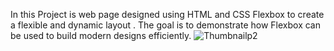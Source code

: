 In this Project is web page designed using HTML and CSS Flexbox to create a flexible and dynamic layout . The goal is to demonstrate how Flexbox can be used to build modern designs efficiently.
![Thumbnailp2](https://github.com/user-attachments/assets/cc749ed8-9f9a-42ed-a6cf-c0f2d1f44aea)
